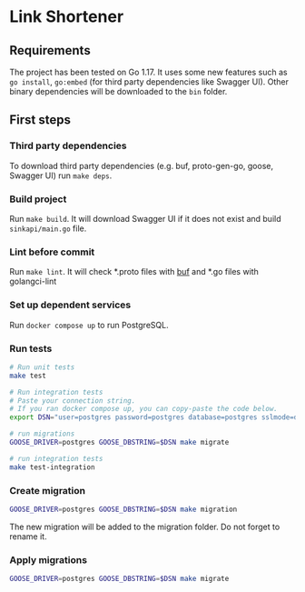 # Link Shortener

## Requirements

The project has been tested on Go 1.17. It uses some new features such as `go install`, `go:embed` (for third party
dependencies like Swagger UI). Other binary dependencies will be downloaded to the `bin` folder.

## First steps

### Third party dependencies

To download third party dependencies (e.g. buf, proto-gen-go, goose, Swagger UI) run `make deps`.

### Build project

Run `make build`. It will download Swagger UI if it does not exist and build `sinkapi/main.go` file.

### Lint before commit

Run `make lint`. It will check *.proto files with [buf](https://buf.build/) and *.go files with golangci-lint

### Set up dependent services

Run `docker compose up` to run PostgreSQL.

### Run tests

```bash
# Run unit tests
make test

# Run integration tests
# Paste your connection string. 
# If you ran docker compose up, you can copy-paste the code below.
export DSN="user=postgres password=postgres database=postgres sslmode=disable" 

# run migrations
GOOSE_DRIVER=postgres GOOSE_DBSTRING=$DSN make migrate

# run integration tests
make test-integration
``` 

### Create migration

```bash
GOOSE_DRIVER=postgres GOOSE_DBSTRING=$DSN make migration
```

The new migration will be added to the migration folder. Do not forget to rename it.

### Apply migrations

```bash
GOOSE_DRIVER=postgres GOOSE_DBSTRING=$DSN make migrate
```
